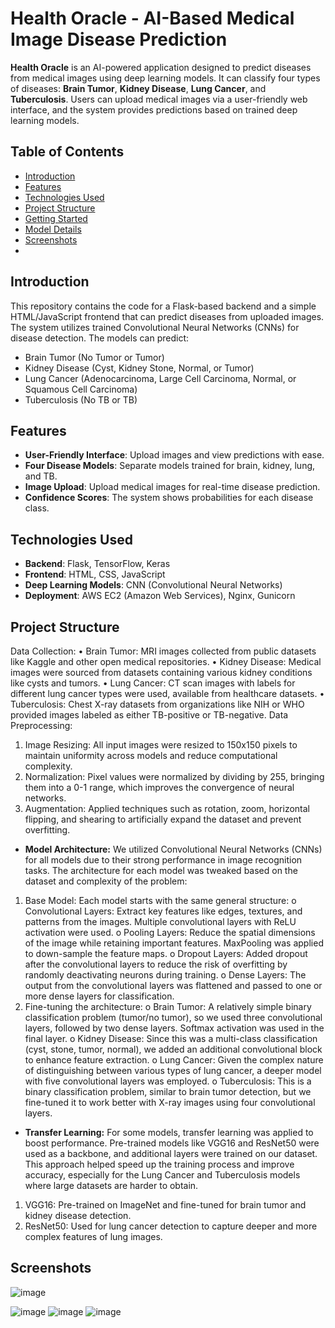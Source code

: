 # Health Oracle - AI-Based Medical Image Disease Prediction

**Health Oracle** is an AI-powered application designed to predict diseases from medical images using deep learning models. It can classify four types of diseases: **Brain Tumor**, **Kidney Disease**, **Lung Cancer**, and **Tuberculosis**. Users can upload medical images via a user-friendly web interface, and the system provides predictions based on trained deep learning models.

## Table of Contents
- [Introduction](#introduction)
- [Features](#features)
- [Technologies Used](#technologies-used)
- [Project Structure](#project-structure)
- [Getting Started](#getting-started)
- [Model Details](#model-details)
- [Screenshots](#screenshots)
- 
## Introduction

This repository contains the code for a Flask-based backend and a simple HTML/JavaScript frontend that can predict diseases from uploaded images. The system utilizes trained Convolutional Neural Networks (CNNs) for disease detection. The models can predict:
- Brain Tumor (No Tumor or Tumor)
- Kidney Disease (Cyst, Kidney Stone, Normal, or Tumor)
- Lung Cancer (Adenocarcinoma, Large Cell Carcinoma, Normal, or Squamous Cell Carcinoma)
- Tuberculosis (No TB or TB)

## Features

- **User-Friendly Interface**: Upload images and view predictions with ease.
- **Four Disease Models**: Separate models trained for brain, kidney, lung, and TB.
- **Image Upload**: Upload medical images for real-time disease prediction.
- **Confidence Scores**: The system shows probabilities for each disease class.

## Technologies Used

- **Backend**: Flask, TensorFlow, Keras
- **Frontend**: HTML, CSS, JavaScript
- **Deep Learning Models**: CNN (Convolutional Neural Networks)
- **Deployment**: AWS EC2 (Amazon Web Services), Nginx, Gunicorn

## Project Structure
Data Collection:
•	Brain Tumor: MRI images collected from public datasets like Kaggle and other open medical repositories.
•	Kidney Disease: Medical images were sourced from datasets containing various kidney conditions like cysts and tumors.
•	Lung Cancer: CT scan images with labels for different lung cancer types were used, available from healthcare datasets.
•	Tuberculosis: Chest X-ray datasets from organizations like NIH or WHO provided images labeled as either TB-positive or TB-negative.
Data Preprocessing:
1.	Image Resizing: All input images were resized to 150x150 pixels to maintain uniformity across models and reduce computational complexity.
2.	Normalization: Pixel values were normalized by dividing by 255, bringing them into a 0-1 range, which improves the convergence of neural networks.
3.	Augmentation: Applied techniques such as rotation, zoom, horizontal flipping, and shearing to artificially expand the dataset and prevent overfitting.
- **Model Architecture:**
We utilized Convolutional Neural Networks (CNNs) for all models due to their strong performance in image recognition tasks. The architecture for each model was tweaked based on the dataset and complexity of the problem:
1.	Base Model: Each model starts with the same general structure:
o	Convolutional Layers: Extract key features like edges, textures, and patterns from the images. Multiple convolutional layers with ReLU activation were used.
o	Pooling Layers: Reduce the spatial dimensions of the image while retaining important features. MaxPooling was applied to down-sample the feature maps.
o	Dropout Layers: Added dropout after the convolutional layers to reduce the risk of overfitting by randomly deactivating neurons during training.
o	Dense Layers: The output from the convolutional layers was flattened and passed to one or more dense layers for classification.
2.	Fine-tuning the architecture:
o	Brain Tumor: A relatively simple binary classification problem (tumor/no tumor), so we used three convolutional layers, followed by two dense layers. Softmax activation was used in the final layer.
o	Kidney Disease: Since this was a multi-class classification (cyst, stone, tumor, normal), we added an additional convolutional block to enhance feature extraction.
o	Lung Cancer: Given the complex nature of distinguishing between various types of lung cancer, a deeper model with five convolutional layers was employed.
o	Tuberculosis: This is a binary classification problem, similar to brain tumor detection, but we fine-tuned it to work better with X-ray images using four convolutional layers.
- **Transfer Learning:**
For some models, transfer learning was applied to boost performance. Pre-trained models like VGG16 and ResNet50 were used as a backbone, and additional layers were trained on our dataset. This approach helped speed up the training process and improve accuracy, especially for the Lung Cancer and Tuberculosis models where large datasets are harder to obtain.
1.	VGG16: Pre-trained on ImageNet and fine-tuned for brain tumor and kidney disease detection.
2.	ResNet50: Used for lung cancer detection to capture deeper and more complex features of lung images.
## Screenshots
![image](https://github.com/user-attachments/assets/c8263c55-b373-4676-9faa-e5fd9d51d2c9)

![image](https://github.com/user-attachments/assets/4c6b7bfe-5e51-4818-8510-f95e912a58fa)
![image](https://github.com/user-attachments/assets/3dff82fd-83f7-46b8-afab-6b7d8692a8b7)
![image](https://github.com/user-attachments/assets/8ef17908-7b78-4e40-acf9-a8d595edd556)




